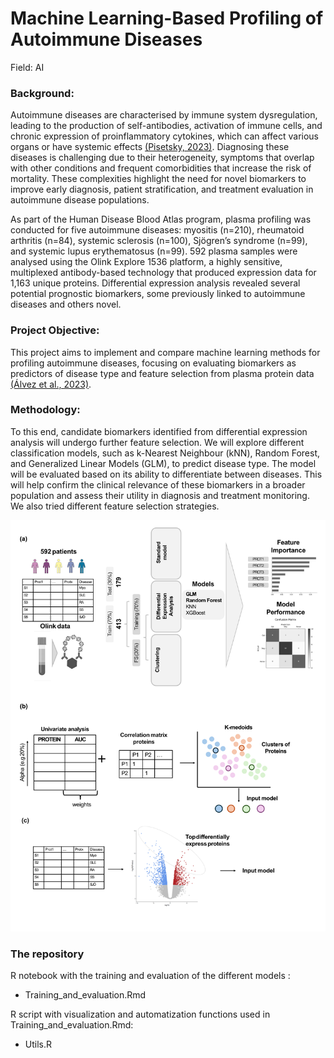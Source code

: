 # Machine Learning-Based Profiling of Autoimmune Diseases

Field: AI

### **Background:**

Autoimmune diseases are characterised by immune system dysregulation, leading to the production of self-antibodies, activation of immune cells, and chronic expression of proinflammatory cytokines, which can affect various organs or have systemic effects [(Pisetsky, 2023)](https://www.zotero.org/google-docs/?Ni1SBC). Diagnosing these diseases is challenging due to their heterogeneity, symptoms that overlap with other conditions and frequent comorbidities that increase the risk of mortality. These complexities highlight the need for novel biomarkers to improve early diagnosis, patient stratification, and treatment evaluation in autoimmune disease populations.

As part of the Human Disease Blood Atlas program, plasma profiling was conducted for five autoimmune diseases: myositis (n=210), rheumatoid arthritis (n=84), systemic sclerosis (n=100), Sjögren’s syndrome (n=99), and systemic lupus erythematosus (n=99). 592 plasma samples were analysed using the Olink Explore 1536 platform, a highly sensitive, multiplexed antibody-based technology that produced expression data for 1,163 unique proteins. Differential expression analysis revealed several potential prognostic biomarkers, some previously linked to autoimmune diseases and others novel.

### **Project Objective:**

This project aims to implement and compare machine learning methods for profiling autoimmune diseases, focusing on evaluating biomarkers as predictors of disease type and feature selection from plasma protein data [(Álvez et al., 2023)](https://www.zotero.org/google-docs/?Bf43fV).

### **Methodology**:

To this end, candidate biomarkers identified from differential expression analysis will undergo further feature selection. We will explore different classification models, such as k-Nearest Neighbour (kNN), Random Forest, and Generalized Linear Models (GLM), to predict disease type. The model will be evaluated based on its ability to differentiate between diseases. This will help confirm the clinical relevance of these biomarkers in a broader population and assess their utility in diagnosis and treatment monitoring. We also tried different feature selection strategies.

![Fig1.png](Fig1.png)

### The repository

R notebook with the training and evaluation of the different models :

- Training_and_evaluation.Rmd

R script with visualization and automatization functions used in Training_and_evaluation.Rmd:

- Utils.R